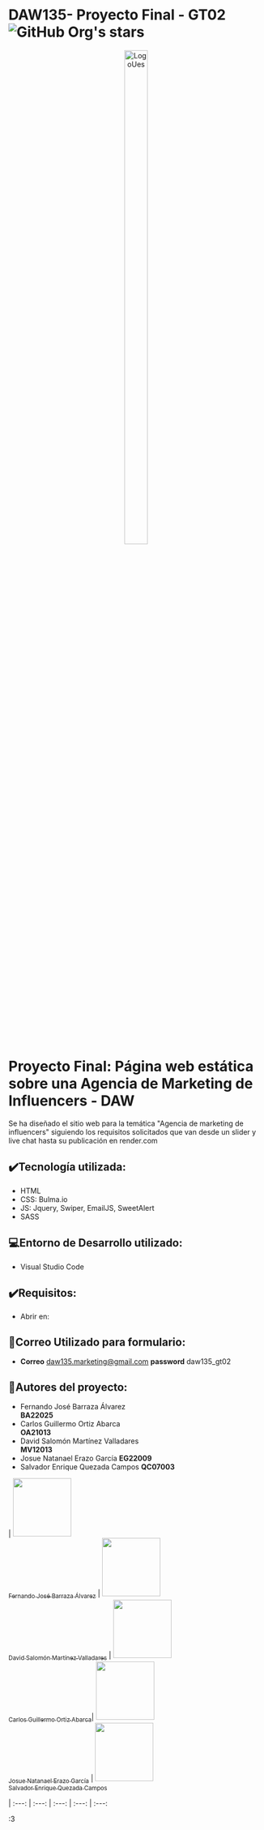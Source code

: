 # DAW135- Proyecto Final - GT02 ![GitHub Org's stars](https://img.shields.io/github/stars/MinunGR?style=social)
<p align="center">
  <img src="https://upload.wikimedia.org/wikipedia/commons/thumb/f/fa/Escudo_de_la_Universidad_de_El_Salvador.svg/1200px-Escudo_de_la_Universidad_de_El_Salvador.svg.png" alt="LogoUes" width="30%" height="50%">
</p>

# Proyecto Final:  Página web estática sobre una Agencia de Marketing de Influencers - DAW
Se ha diseñado el sitio web para la temática "Agencia de marketing de influencers" siguiendo los requisitos solicitados que van desde un slider  y live chat hasta su publicación en render.com

## :heavy_check_mark:Tecnología utilizada:
- HTML
- CSS: Bulma.io
- JS: Jquery, Swiper, EmailJS, SweetAlert
- SASS

## :computer:Entorno de Desarrollo utilizado:
- Visual Studio Code

## :heavy_check_mark:Requisitos:
- Abrir en: 

## :speech_balloon:Correo Utilizado para formulario:
- **Correo** daw135.marketing@gmail.com
  **password** daw135_gt02

## :busts_in_silhouette:Autores del proyecto:
- Fernando José Barraza Álvarez  
  **BA22025**
- Carlos Guillermo Ortiz Abarca  
  **OA21013**
- David Salomón Martínez Valladares  
  **MV12013**
- Josue Natanael Erazo García
  **EG22009**
- Salvador Enrique Quezada Campos
  **QC07003**

  
| [<img src="https://avatars.githubusercontent.com/u/61745150?v=4" width=115><br><sub>Fernando José Barraza Álvarez</sub>](https://github.com/MinunGR) | [<img src="https://avatars.githubusercontent.com/u/57274941?v=4" width=115><br><sub>David Salomón Martínez Valladares</sub>](https://github.com/DavidSalomonDev) | [<img src="https://avatars.githubusercontent.com/u/145523801?v=4" width=115><br><sub>Carlos Guillermo Ortiz Abarca</sub>](https://github.com/Carlos-Otz)| [<img src="https://avatars.githubusercontent.com/u/72239850?v=4" width=115><br><sub>Josue Natanael Erazo García</sub>](https://github.com/josueerazo) | [<img src="https://avatars.githubusercontent.com/u/135405797?v=4" width=115><br><sub>Salvador Enrique Quezada Campos</sub>](https://github.com/kike688)

| :---: | :---: | :---: | :---: | :---: 

:3
